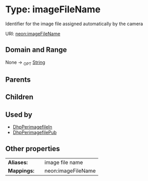 
# Type: imageFileName


Identifier for the image file assigned automatically by the camera

URI: [neon:imageFileName](https://data.neonscience.org/imageFileName)


## Domain and Range

None ->  <sub>OPT</sub> [String](types/String.md)

## Parents


## Children


## Used by

 * [DhpPerimagefileIn](DhpPerimagefileIn.md)
 * [DhpPerimagefilePub](DhpPerimagefilePub.md)

## Other properties

|  |  |  |
| --- | --- | --- |
| **Aliases:** | | image file name |
| **Mappings:** | | neon:imageFileName |

